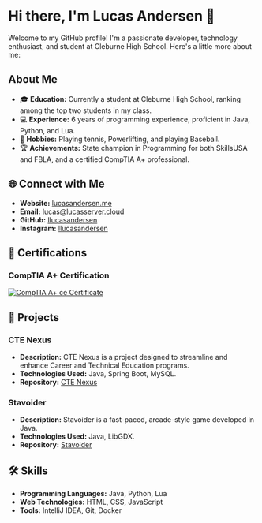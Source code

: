# Hi there, I'm Lucas Andersen 👋

Welcome to my GitHub profile! I'm a passionate developer, technology enthusiast, and student at Cleburne High School. Here's a little more about me:

## About Me

- 🎓 **Education:** Currently a student at Cleburne High School, ranking among the top two students in my class.
- 💻 **Experience:** 6 years of programming experience, proficient in Java, Python, and Lua.
- 🎾 **Hobbies:** Playing tennis, Powerlifting, and playing Baseball.
- 🏆 **Achievements:** State champion in Programming for both SkillsUSA and FBLA, and a certified CompTIA A+ professional.

## 🌐 Connect with Me

- **Website:** [lucasandersen.me](https://lucasandersen.me)
- **Email:** [lucas@lucasserver.cloud](mailto:lucas@lucasserver.cloud)
- **GitHub:** [llucasandersen](https://github.com/llucasandersen)
- **Instagram:** [llucasandersen](https://instagram.com/llucasandersen)

## 📜 Certifications

### CompTIA A+ Certification

[![CompTIA A+ ce Certificate](https://storage.lucasserver.cloud/s/LjQZziQReRDg7tK/download/CompTIA%20A+%20ce%20certificate-1.png)](https://storage.lucasserver.cloud/s/TQeKHMGaYqg45yP/download/CompTIA%20A+%20ce%20certificate.pdf)

## 🚀 Projects

### CTE Nexus

- **Description:** CTE Nexus is a project designed to streamline and enhance Career and Technical Education programs.
- **Technologies Used:** Java, Spring Boot, MySQL.
- **Repository:** [CTE Nexus](https://github.com/llucasandersen/CTE-Nexus)

### Stavoider

- **Description:** Stavoider is a fast-paced, arcade-style game developed in Java.
- **Technologies Used:** Java, LibGDX.
- **Repository:** [Stavoider](https://github.com/llucasandersen/Stavoider)

## 🛠 Skills

- **Programming Languages:** Java, Python, Lua
- **Web Technologies:** HTML, CSS, JavaScript
- **Tools:** IntelliJ IDEA, Git, Docker
